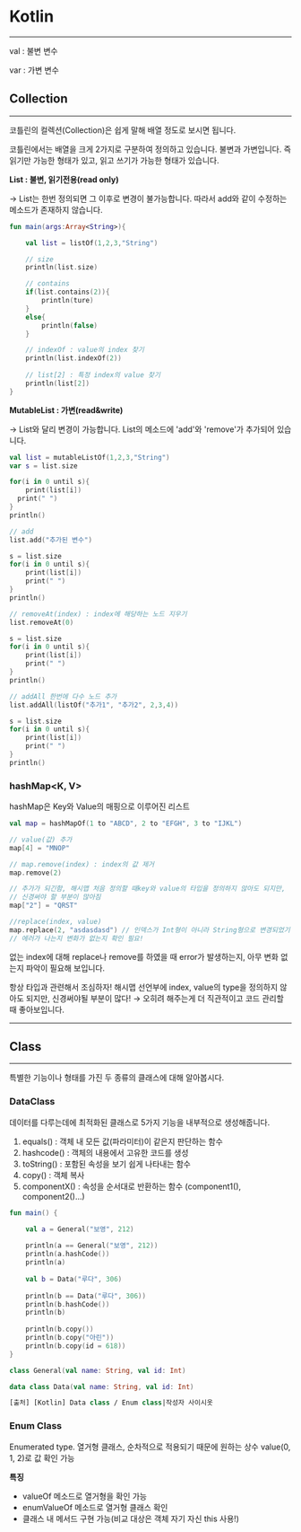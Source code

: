 # Kotlin

---

val : 불변 변수

var : 가변 변수

## Collection

---

코틀린의 컬렉션(Collection)은 쉽게 말해 배열 정도로 보시면 됩니다.

코틀린에서는 배열을 크게 2가지로 구분하여 정의하고 있습니다. 불변과 가변입니다. 즉 읽기만 가능한 형태가 있고, 읽고 쓰기가 가능한 형태가 있습니다.

**List<T> : 불변, 읽기전용(read only)**

→ List<T>는 한번 정의되면 그 이후로 변경이 불가능합니다. 따라서 add와 같이 수정하는 메소드가 존재하지 않습니다.

```kotlin
fun main(args:Array<String>){

	val list = listOf(1,2,3,"String")

	// size
	println(list.size)

	// contains
	if(list.contains(2)){
		println(ture)
	}
	else{
		println(false)
	}

	// indexOf : value의 index 찾기
	println(list.indexOf(2))
	
	// list[2] : 특정 index의 value 찾기
	println(list[2])
}
```

**MutableList<T> : 가변(read&write)**

→ List<T>와 달리 변경이 가능합니다. List<T>의 메소드에 'add'와 'remove'가 추가되어 있습니다.

```kotlin
val list = mutableListOf(1,2,3,"String")
var s = list.size

for(i in 0 until s){
	print(list[i])
  print(" ")
}
println()

// add
list.add("추가된 변수")

s = list.size
for(i in 0 until s){
	print(list[i])
	print(" ")
}
println()

// removeAt(index) : index에 해당하는 노드 지우기
list.removeAt(0)

s = list.size
for(i in 0 until s){
	print(list[i])
	print(" ")
}
println()

// addAll 한번에 다수 노드 추가
list.addAll(listOf("추가1", "추가2", 2,3,4))

s = list.size
for(i in 0 until s){
	print(list[i])
	print(" ")
}
println()
```

### hashMap<K, V>

hashMap은 Key와 Value의 매핑으로 이루어진 리스트

```kotlin
val map = hashMapOf(1 to "ABCD", 2 to "EFGH", 3 to "IJKL")

// value(값) 추가
map[4] = "MNOP" 

// map.remove(index) : index의 값 제거
map.remove(2) 

// 추가가 되긴함, 해시맵 처음 정의할 때key와 value의 타입을 정의하지 않아도 되지만,
// 신경써야 할 부분이 많아짐
map["2"] = "QRST"

//replace(index, value)
map.replace(2, "asdasdasd") // 인덱스가 Int형이 아니라 String형으로 변경되었기 때문에 변화없음
// 에러가 나는지 변화가 없는지 확인 필요!

```

없는 index에 대해 replace나 remove를 하였을 때 error가 발생하는지, 아무 변화 없는지 파악이 필요해 보입니다.

항상 타입과 관련해서 조심하자! 해시맵 선언부에 index, value의 type을 정의하지 않아도 되지만, 신경써야될 부분이 많다! → 오히려 해주는게 더 직관적이고 코드 관리할 때 좋아보입니다.

---

## Class

---

특별한 기능이나 형태를 가진 두 종류의 클래스에 대해 알아봅시다.

### DataClass

데이터를 다루는데에 최적화된 클래스로 5가지 기능을 내부적으로 생성해줍니다.

1. equals() : 객체 내 모든 값(파라미터)이 같은지 판단하는 함수
2. hashcode() : 객체의 내용에서 고유한 코드를 생성
3. toString() : 포함된 속성을 보기 쉽게 나타내는 함수
4. copy() : 객체 복사
5. componentX() : 속성을 순서대로 반환하는 함수 (component1(), component2()...)

```kotlin
fun main() {

    val a = General("보영", 212)
    
    println(a == General("보영", 212))
    println(a.hashCode())
    println(a)
    
    val b = Data("루다", 306)
    
    println(b == Data("루다", 306))
    println(b.hashCode())
    println(b)
    
    println(b.copy())
    println(b.copy("아린"))
    println(b.copy(id = 618))
}

class General(val name: String, val id: Int)

data class Data(val name: String, val id: Int)

[출처] [Kotlin] Data class / Enum class|작성자 사이시옷
```

### Enum Class

Enumerated type. 열거형 클래스, 순차적으로 적용되기 때문에 원하는 상수 value(0, 1, 2)로 값 확인 가능

**특징**

- valueOf 메소드로 열거형을 확인 가능
- enumValueOf 메소드로 열거형 클래스 확인
- 클래스 내 메서드 구현 가능(비교 대상은 객체 자기 자신 this 사용!)
